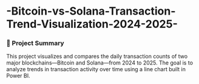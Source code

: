 # -Bitcoin-vs-Solana-Transaction-Trend-Visualization-2024-2025-

### 🧾 Project Summary

This project visualizes and compares the daily transaction counts of two major blockchains—Bitcoin and Solana—from 2024 to 2025. The goal is to analyze trends in transaction activity over time using a line chart built in Power BI.

### 
